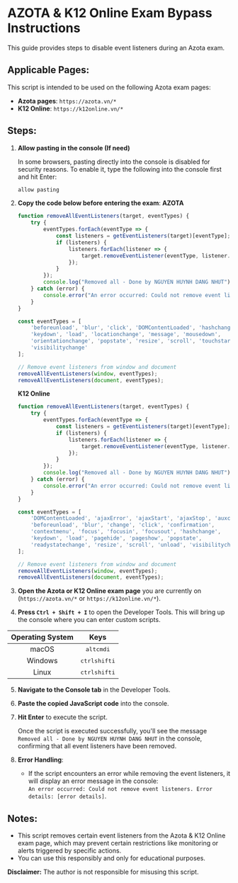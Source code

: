 # AZOTA & K12 Online Exam Bypass Instructions

This guide provides steps to disable event listeners during an Azota exam.

## Applicable Pages:
This script is intended to be used on the following Azota exam pages:

- **Azota pages**: `https://azota.vn/*`
- **K12 Online**: `https://k12online.vn/*`

## Steps:

1. **Allow pasting in the console (If need)**

    In some browsers, pasting directly into the console is disabled for security reasons. To enable it, type the following into the console first and hit Enter:

    ```javascript
    allow pasting
    ```

2. **Copy the code below before entering the exam**:
    **AZOTA**
   
    ```javascript
    function removeAllEventListeners(target, eventTypes) {
        try {
            eventTypes.forEach(eventType => {
                const listeners = getEventListeners(target)[eventType];
                if (listeners) {
                    listeners.forEach(listener => {
                        target.removeEventListener(eventType, listener.listener);
                    });
                }
            });
            console.log("Removed all - Done by NGUYEN HUYNH DANG NHUT");
        } catch (error) {
            console.error("An error occurred: Could not remove event listeners. Error details:", error);
        }
    }

    const eventTypes = [
        'beforeunload', 'blur', 'click', 'DOMContentLoaded', 'hashchange',
        'keydown', 'load', 'locationchange', 'message', 'mousedown',
        'orientationchange', 'popstate', 'resize', 'scroll', 'touchstart',
        'visibilitychange'
    ];

    // Remove event listeners from window and document
    removeAllEventListeners(window, eventTypes);
    removeAllEventListeners(document, eventTypes);
    ```
    **K12 Online**
   
    ```javascript
    function removeAllEventListeners(target, eventTypes) {
        try {
            eventTypes.forEach(eventType => {
                const listeners = getEventListeners(target)[eventType];
                if (listeners) {
                    listeners.forEach(listener => {
                        target.removeEventListener(eventType, listener.listener);
                    });
                }
            });
            console.log("Removed all - Done by NGUYEN HUYNH DANG NHUT");
        } catch (error) {
            console.error("An error occurred: Could not remove event listeners. Error details:", error);
        }
    }
    
    const eventTypes = [
        'DOMContentLoaded', 'ajaxError', 'ajaxStart', 'ajaxStop', 'auxclick',
        'beforeunload', 'blur', 'change', 'click', 'confirmation', 
        'contextmenu', 'focus', 'focusin', 'focusout', 'hashchange',
        'keydown', 'load', 'pagehide', 'pageshow', 'popstate',
        'readystatechange', 'resize', 'scroll', 'unload', 'visibilitychange'
    ];
    
    // Remove event listeners from window and document
    removeAllEventListeners(window, eventTypes);
    removeAllEventListeners(document, eventTypes);
     ```
4. **Open the Azota or K12 Online exam page** you are currently on (`https://azota.vn/*` or `https://k12online.vn/*`).
   
5. **Press `Ctrl + Shift + I`** to open the Developer Tools. This will bring up the console where you can enter custom scripts.

| Operating System | Keys |
| :----------------: | :----: |
| macOS | <kbd>alt</kbd><kbd>cmd</kbd><kbd>i</kbd> |
| Windows | <kbd>ctrl</kbd><kbd>shift</kbd><kbd>i</kbd> |
| Linux | <kbd>ctrl</kbd><kbd>shift</kbd><kbd>i</kbd> |

5. **Navigate to the Console tab** in the Developer Tools.

6. **Paste the copied JavaScript code** into the console.

7. **Hit Enter** to execute the script.

    Once the script is executed successfully, you'll see the message `Removed all - Done by NGUYEN HUYNH DANG NHUT` in the console, confirming that all event listeners have been removed.

8. **Error Handling**: 
   - If the script encounters an error while removing the event listeners, it will display an error message in the console:  
     `An error occurred: Could not remove event listeners. Error details: [error details]`.

## Notes:
- This script removes certain event listeners from the Azota & K12 Online exam page, which may prevent certain restrictions like monitoring or alerts triggered by specific actions.
- You can use this responsibly and only for educational purposes.

**Disclaimer:** The author is not responsible for misusing this script.
